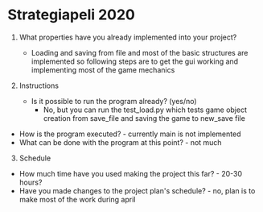 # Strategiapeli 2020

1. What properties have you already implemented into your project?
    - Loading and saving from file and most of the basic structures are implemented so following 
      steps are to get the gui working and implementing most of the game mechanics

2. Instructions
   - Is it possible to run the program already? (yes/no)
        - No, but you can run the test_load.py which tests game object creation from save_file and
          saving the game to new_save file 
  - How is the program executed?
        - currently main is not implemented
  - What can be done with the program at this point?
        - not much 

3. Schedule

  - How much time have you  used making the project this far?
        - 20-30 hours?
  - Have you made changes to the project plan's schedule?
        - no, plan is to make most of the work during april
